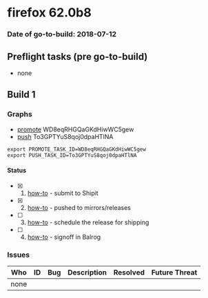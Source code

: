# firefox 62.0b8

### Date of go-to-build: 2018-07-12

## Preflight tasks (pre go-to-build)
- none

## Build 1  

### Graphs
* [promote](https://tools.taskcluster.net/push-inspector/#/WD8eqRHGQaGKdHiwWC5gew) WD8eqRHGQaGKdHiwWC5gew
* [push](https://tools.taskcluster.net/push-inspector/#/To3GPTYuS8qoj0dpaHTlNA) To3GPTYuS8qoj0dpaHTlNA
```
export PROMOTE_TASK_ID=WD8eqRHGQaGKdHiwWC5gew
export PUSH_TASK_ID=To3GPTYuS8qoj0dpaHTlNA
```


#### Status
- [x] 1.  [how-to](https://wiki.mozilla.org/Release:Release_Automation_on_Mercurial:Starting_a_Release#Submit_to_Ship_It)  - submit to Shipit
- [x] 2.  [how-to](https://github.com/mozilla-releng/releasewarrior-2.0/blob/master/docs/release-promotion/desktop/howto.md#push-artifacts-to-releases-directory)  - pushed to mirrors/releases
- [ ] 3.  [how-to](https://github.com/mozilla-releng/releasewarrior-2.0/blob/master/docs/release-promotion/desktop/howto.md#ship-the-release)  - schedule the release for shipping
- [ ] 4.  [how-to](https://github.com/mozilla-releng/releasewarrior-2.0/blob/master/docs/release-promotion/desktop/howto.md#obtain-sign-offs-for-changes)  - signoff in Balrog

### Issues
| Who                 | ID               | Bug                                                                 | Description                | Resolved                | Future Threat                |
| ------------------- | ---------------- | ------------------------------------------------------------------- | -------------------------- | ----------------------- | ---------------------------- |
| none | | | | | |

